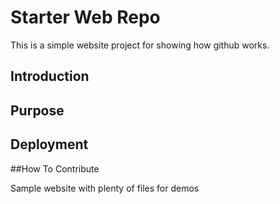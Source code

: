 # Starter Web Repo

This is a simple website project for showing how github works.

## Introduction

## Purpose

## Deployment

##How To Contribute


Sample website with plenty of files for demos